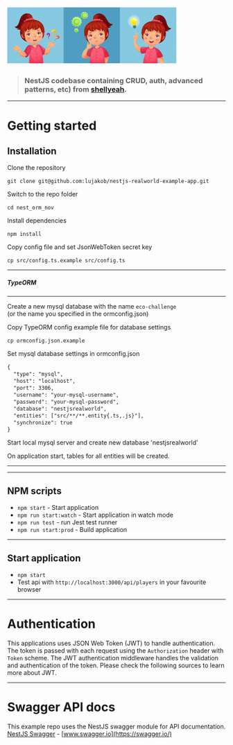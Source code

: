 # ![Node/Express/TypeOrm](girl_idea.png)


> ### NestJS codebase containing CRUD, auth, advanced patterns, etc) from [shellyeah](https://shelleycavaness.github.io/shellyeah/).


----------

# Getting started

## Installation

Clone the repository

    git clone git@github.com:lujakob/nestjs-realworld-example-app.git

Switch to the repo folder

    cd nest_orm_nov
    
Install dependencies
    
    npm install

Copy config file and set JsonWebToken secret key

    cp src/config.ts.example src/config.ts
    


----------

##### TypeORM

----------

Create a new mysql database with the name `eco-challenge`\
(or the name you specified in the ormconfig.json)

Copy TypeORM config example file for database settings

    cp ormconfig.json.example
    
Set mysql database settings in ormconfig.json

    {
      "type": "mysql",
      "host": "localhost",
      "port": 3306,
      "username": "your-mysql-username",
      "password": "your-mysql-password",
      "database": "nestjsrealworld",
      "entities": ["src/**/**.entity{.ts,.js}"],
      "synchronize": true
    }
    
Start local mysql server and create new database 'nestjsrealworld'

On application start, tables for all entities will be created.

----------

----------

## NPM scripts

- `npm start` - Start application
- `npm run start:watch` - Start application in watch mode
- `npm run test` - run Jest test runner 
- `npm run start:prod` - Build application

----------



## Start application

- `npm start`
- Test api with `http://localhost:3000/api/players` in your favourite browser

----------

# Authentication
 
This applications uses JSON Web Token (JWT) to handle authentication. The token is passed with each request using the `Authorization` header with `Token` scheme. The JWT authentication middleware handles the validation and authentication of the token. Please check the following sources to learn more about JWT.

----------
 
# Swagger API docs

This example repo uses the NestJS swagger module for API documentation. [NestJS Swagger](https://github.com/nestjs/swagger) - [www.swagger.io](https://swagger.io/)        